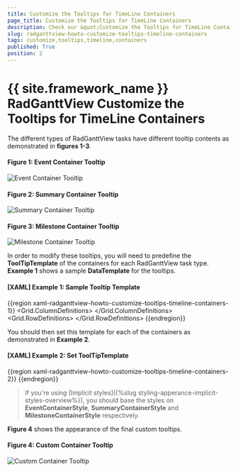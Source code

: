 ```yaml
---
title: Customize the Tooltips for TimeLine Containers
page_title: Customize the Tooltips for TimeLine Containers
description: Check our &quot;Customize the Tooltips for TimeLine Containers&quot; documentation article for the RadGanttView {{ site.framework_name }} control.
slug: radganttview-howto-customize-tooltips-timeline-containers
tags: customize,tooltips,timeline,containers
published: True
position: 2
---
```


# {{ site.framework_name }} RadGanttView Customize the Tooltips for TimeLine Containers

The different types of RadGanttView tasks have different tooltip contents as demonstrated in **figures 1-3**.

#### __Figure 1: Event Container Tooltip__

![Event Container Tooltip](images/event-tooltip.png)

#### __Figure 2: Summary Container Tooltip__

![Summary Container Tooltip](images/summary-tooltip.png)

#### __Figure 3: Milestone Container Tooltip__

![Milestone Container Tooltip](images/milestone-tooltip.png)

In order to modify these tooltips, you will need to predefine the **ToolTipTemplate** of the containers for each RadGanttView task type. **Example 1** shows a sample **DataTemplate** for the tooltips.

#### __[XAML] Example 1: Sample Tooltip Template__

{{region xaml-radganttview-howto-customize-tooltips-timeline-containers-1}}
	<DataTemplate x:Key="CustomToolTipTemplate">
        <Grid Margin="2">
            <Grid.ColumnDefinitions>
                <ColumnDefinition Width="Auto"/>
                <ColumnDefinition Width="\*" MinWidth="130"/>
            </Grid.ColumnDefinitions>
            <Grid.RowDefinitions>
                <RowDefinition/>
                <RowDefinition/>
                <RowDefinition/>
            </Grid.RowDefinitions>
            <TextBlock Text="{Binding Title}" Grid.ColumnSpan="2" Margin="0" TextWrapping="NoWrap" TextTrimming="None"/>
            <TextBlock telerik:LocalizationManager.ResourceKey="Start" Grid.Row="1" Margin="0 0 3 0"/>
            <TextBlock Text="{Binding Start, StringFormat='M/dd/yyyy'}" Grid.Row="1" Grid.Column="1" TextWrapping="NoWrap" TextTrimming="None"/>
            <TextBlock telerik:LocalizationManager.ResourceKey="End" Grid.Row="2" Margin="0 0 3 0"/>
            <TextBlock Text="{Binding End, StringFormat='M/dd/yyyy'}" Grid.Row="2" Grid.Column="1" TextWrapping="NoWrap" TextTrimming="None"/>
        </Grid>
    </DataTemplate>
{{endregion}}

You should then set this template for each of the containers as demonstrated in **Example 2**.

#### __[XAML] Example 2: Set ToolTipTemplate__

{{region xaml-radganttview-howto-customize-tooltips-timeline-containers-2}}
	<Style TargetType="telerik:EventContainer">
        <Setter Property="ToolTipTemplate" Value="{StaticResource CustomToolTipTemplate}"/>
    </Style>
    <Style TargetType="telerik:SummaryContainer">
        <Setter Property="ToolTipTemplate" Value="{StaticResource CustomToolTipTemplate}"/>
    </Style>
    <Style TargetType="telerik:MilestoneContainer">
        <Setter Property="ToolTipTemplate" Value="{StaticResource CustomToolTipTemplate}"/>
    </Style>
{{endregion}}

>If you're using [Implicit styles]({%slug styling-apperance-implicit-styles-overview%}), you should base the styles on **EventContainerStyle**, **SummaryContainerStyle** and **MilestoneContainerStyle** respectively.

**Figure 4** shows the appearance of the final custom tooltips.

#### __Figure 4: Custom Container Tooltip__

![Custom Container Tooltip](images/custom-tooltip.png)
